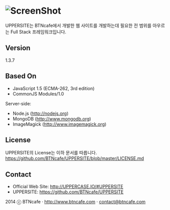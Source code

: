 ![ScreenShot](http://uppercase.io/UPPERCASE.IO.OfficialSite/R/UPPERSITE/logo.png)
=========
UPPERSITE는 BTNcafe에서 개발한 웹 사이트를 개발하는데 필요한 전 범위를 아우르는 Full Stack 프레임워크입니다.

Version
-------
1.3.7

Based On
--------
- JavaScript 1.5 (ECMA-262, 3rd edition)
- CommonJS Modules/1.0

Server-side:
- Node.js (http://nodejs.org)
- MongoDB (http://www.mongodb.org)
- ImageMagick (http://www.imagemagick.org)

License
-------
UPPERSITE의 License는 이하 문서를 따릅니다.
https://github.com/BTNcafe/UPPERSITE/blob/master/LICENSE.md

Contact
-------
- Official Web Site: http://UPPERCASE.IO/#UPPERSITE
- UPPERSITE: https://github.com/BTNcafe/UPPERSITE

2014 ⓒ BTNcafe · http://www.btncafe.com · contact@btncafe.com
